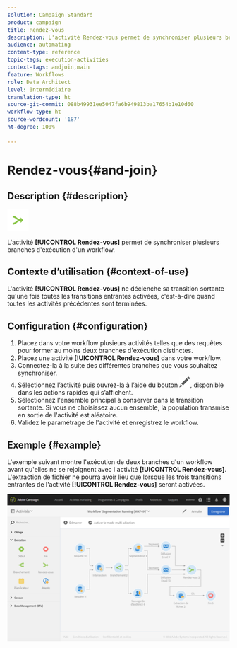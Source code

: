 ```yaml
---
solution: Campaign Standard
product: campaign
title: Rendez-vous
description: L'activité Rendez-vous permet de synchroniser plusieurs branches d'exécution d'un workflow.
audience: automating
content-type: reference
topic-tags: execution-activities
context-tags: andjoin,main
feature: Workflows
role: Data Architect
level: Intermédiaire
translation-type: ht
source-git-commit: 088b49931ee5047fa6b949813ba17654b1e10d60
workflow-type: ht
source-wordcount: '187'
ht-degree: 100%

---
```



# Rendez-vous{#and-join}

## Description {#description}

![](assets/and_join.png)

L&#39;activité **[!UICONTROL Rendez-vous]** permet de synchroniser plusieurs branches d&#39;exécution d&#39;un workflow.

## Contexte d’utilisation {#context-of-use}

L&#39;activité **[!UICONTROL Rendez-vous]** ne déclenche sa transition sortante qu&#39;une fois toutes les transitions entrantes activées, c&#39;est-à-dire quand toutes les activités précédentes sont terminées.

## Configuration {#configuration}

1. Placez dans votre workflow plusieurs activités telles que des requêtes pour former au moins deux branches d&#39;exécution distinctes.
1. Placez une activité **[!UICONTROL Rendez-vous]** dans votre workflow.
1. Connectez-la à la suite des différentes branches que vous souhaitez synchroniser.
1. Sélectionnez l’activité puis ouvrez-la à l’aide du bouton ![](assets/edit_darkgrey-24px.png), disponible dans les actions rapides qui s’affichent.
1. Sélectionnez l&#39;ensemble principal à conserver dans la transition sortante. Si vous ne choisissez aucun ensemble, la population transmise en sortie de l&#39;activité est aléatoire.
1. Validez le paramétrage de l&#39;activité et enregistrez le workflow.

## Exemple {#example}

L&#39;exemple suivant montre l&#39;exécution de deux branches d&#39;un workflow avant qu&#39;elles ne se rejoignent avec l&#39;activité **[!UICONTROL Rendez-vous]**. L&#39;extraction de fichier ne pourra avoir lieu que lorsque les trois transitions entrantes de l&#39;activité **[!UICONTROL Rendez-vous]** seront activées.

![](assets/wkf_and-join_example.png)

